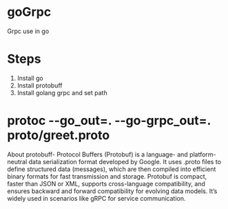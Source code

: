 # goGrpc

Grpc use in go

# Steps

1. Install go
2. Install protobuff
3. Install golang grpc and set path

# protoc --go_out=. --go-grpc_out=. proto/greet.proto


About protobuff- 
Protocol Buffers (Protobuf) is a language- and platform-neutral data serialization format developed by Google. 
It uses .proto files to define structured data (messages), which are then compiled into efficient binary formats for fast transmission and storage. 
Protobuf is compact, faster than JSON or XML, supports cross-language compatibility, and ensures backward and forward compatibility for evolving data models. 
It’s widely used in scenarios like gRPC for service communication.